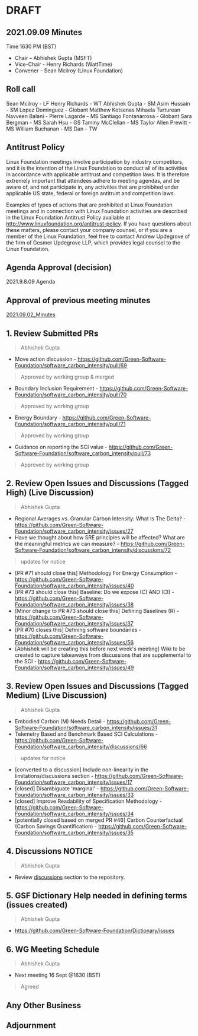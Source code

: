 # DRAFT


## 2021.09.09 Minutes
Time 1630 PM (BST)

- Chair – Abhishek Gupta (MSFT)
- Vice-Chair - Henry Richards (WattTime)
- Convener – Sean Mcilroy (Linux Foundation)
  
## Roll call


Sean Mcilroy - LF
Henry Richards - WT
Abhishek Gupta - SM
Asim Hussain - SM
Lopez Dominguez - Globant
Matthew Kotsenas
Mihaela Turturean
Navveen Balani - 
Pierre Lagarde - MS
Santiago Fontanarrosa - Globant
Sara Bergman - MS
Sarah Hsu - GS
Tammy McClellan - MS
Taylor Allen Prewitt - MS
William Buchanan - MS
Dan - TW


## Antitrust Policy
Linux Foundation meetings involve participation by industry competitors, and it is the intention of the Linux Foundation to conduct 
all of its activities in accordance with applicable antitrust and competition laws. 
It is therefore extremely important that attendees adhere to meeting agendas, and be aware of, and not participate in, any activities 
that are prohibited under applicable US state, federal or foreign antitrust and competition laws.

Examples of types of actions that are prohibited at Linux Foundation meetings and in connection with Linux Foundation activities are 
described in the Linux Foundation Antitrust Policy available at http://www.linuxfoundation.org/antitrust-policy. 
If you have questions about these matters, please contact your company counsel, or if you are a member of the Linux Foundation, 
feel free to contact Andrew Updegrove of the firm of Gesmer Updegrove LLP, which provides legal counsel to the Linux Foundation.
  
## Agenda Approval (decision) 
2021.9.8.09 Agenda
  
## Approval of previous meeting minutes
[2021.09.02_Minutes](https://github.com/Green-Software-Foundation/standards_wg/blob/main/Agenda_Minutes/2021.09.02_minutes.md)

## 1. Review Submitted PRs
> Abhishek Gupta

- Move action discussion - https://github.com/Green-Software-Foundation/software_carbon_intensity/pull/69
> Approved by working group & merged

- Boundary Inclusion Requirement - https://github.com/Green-Software-Foundation/software_carbon_intensity/pull/70
> Approved by working group

- Energy Boundary - https://github.com/Green-Software-Foundation/software_carbon_intensity/pull/71
> Approved by working group

- Guidance on reporting the SCI value - https://github.com/Green-Software-Foundation/software_carbon_intensity/pull/73
> Approved by working group


## 2. Review Open Issues and Discussions (Tagged High) (Live Discussion)
> Abhishek Gupta
- Regional Averages vs. Granular Carbon Intensity: What Is The Delta? - https://github.com/Green-Software-Foundation/software_carbon_intensity/issues/27
- Have we thought about how SRE principles will be affected? What are the meaningful metrics we can measure? - https://github.com/Green-Software-Foundation/software_carbon_intensity/discussions/72
> updates for notice
- [PR #71 should close this] Methodology For Energy Consumption - https://github.com/Green-Software-Foundation/software_carbon_intensity/issues/40
- [PR #73 should close this] Baseline: Do we expose (C) AND (CI) - https://github.com/Green-Software-Foundation/software_carbon_intensity/issues/38
- [Minor change to PR #73 should close this] Defining Baselines (R) - https://github.com/Green-Software-Foundation/software_carbon_intensity/issues/37
- [PR #70 closes this] Defining software boundaries - https://github.com/Green-Software-Foundation/software_carbon_intensity/issues/56
- [Abhishek will be creating this before next week's meeting] Wiki to be created to capture takeaways from discussions that are supplemental to the SCI - https://github.com/Green-Software-Foundation/software_carbon_intensity/issues/49

## 3. Review Open Issues and Discussions (Tagged Medium) (Live Discussion)
> Abhishek Gupta
- Embodied Carbon (M) Needs Detail - https://github.com/Green-Software-Foundation/software_carbon_intensity/issues/31
- Telemetry Based and Benchmark Based SCI Calculations - https://github.com/Green-Software-Foundation/software_carbon_intensity/discussions/66
> updates for notice
- [converted to a discussion] Include non-linearity in the limitations/discussions section - https://github.com/Green-Software-Foundation/software_carbon_intensity/issues/17
- [closed] Disambiguate 'marginal' - https://github.com/Green-Software-Foundation/software_carbon_intensity/issues/33
- [closed] Improve Readability of Specification Methodology - https://github.com/Green-Software-Foundation/software_carbon_intensity/issues/34
- [potentially closed based on merged PR #46] Carbon Counterfactual (Carbon Savings Quantification) - https://github.com/Green-Software-Foundation/software_carbon_intensity/issues/35

## 4. Discussions NOTICE
> Abhishek Gupta
- Review [discussions](https://github.com/Green-Software-Foundation/software_carbon_intensity/discussions) section to the repository. 


## 5. GSF Dictionary Help needed in defining terms (issues created)
> Abhishek Gupta
- https://github.com/Green-Software-Foundation/Dictionary/issues

## 6. WG Meeting Schedule
> Abhishek Gupta
- Next meeting 16 Sept @1630 (BST) 

> Agreed

## Any Other Business

## Adjournment
